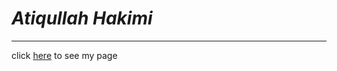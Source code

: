 # *Atiqullah Hakimi*
---
click [here](https://atiqullahhakimi.github.io/five-project/) to see my page